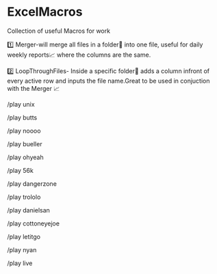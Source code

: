 # ExcelMacros
Collection of useful Macros for work

:one:  Merger-will merge all files in a folder:file_folder: into one file, useful for daily weekly reports:chart_with_upwards_trend: where the columns are the same.

:two: LoopThroughFiles- Inside a specific folder:open_file_folder: adds a column infront of every active row and inputs the file name.Great to be used in conjuction with the Merger :chart_with_upwards_trend:

/play unix

/play butts

/play noooo

/play bueller

/play ohyeah

/play 56k

/play dangerzone

/play trololo

/play danielsan

/play cottoneyejoe

/play letitgo

/play nyan

/play live
